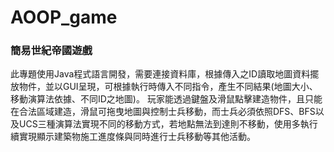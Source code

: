 # AOOP_game
### 簡易世紀帝國遊戲
此專題使用Java程式語言開發，需要連接資料庫，根據傳入之ID讀取地圖資料擺放物件，並以GUI呈現，可根據執行時傳入不同指令，產生不同結果(地圖大小、移動演算法依據、不同ID之地圖)。
玩家能透過鍵盤及滑鼠點擊建造物件，且只能在合法區域建造，滑鼠可拖曳地圖與控制士兵移動，而士兵必須依照DFS、BFS以及UCS三種演算法實現不同的移動方式，若地點無法到達則不移動，使用多執行續實現顯示建築物施工進度條與同時進行士兵移動等其他活動。
